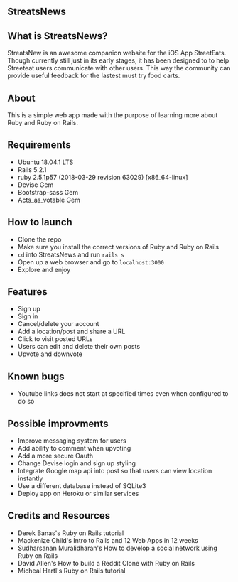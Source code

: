## StreatsNews

## What is StreatsNews?
StreatsNew is an awesome companion website for the iOS App StreetEats. Though currently still just in its early stages, it has been designed to to help Streeteat users communicate with other users. This way the community can provide useful feedback for the lastest must try food carts.

## About
This is a simple web app made with the purpose of learning more about Ruby and Ruby on Rails.

## Requirements
* Ubuntu 18.04.1 LTS 
* Rails 5.2.1
* ruby 2.5.1p57 (2018-03-29 revision 63029) [x86_64-linux]
* Devise Gem
* Bootstrap-sass Gem
* Acts_as_votable Gem

## How to launch
* Clone the repo
* Make sure you install the correct versions of Ruby and Ruby on Rails
* `cd` into StreatsNews and run `rails s`
* Open up a web browser and go to `localhost:3000`
* Explore and enjoy

## Features
* Sign up
* Sign in
* Cancel/delete your account
* Add a location/post and share a URL
* Click to visit posted URLs
* Users can edit and delete their own posts
* Upvote and downvote

## Known bugs
* Youtube links does not start at specified times even when configured to do so

## Possible improvments
* Improve messaging system for users
* Add ability to comment when upvoting
* Add a more secure Oauth
* Change Devise login and sign up styling
* Integrate Google map api into post so that users can view location instantly
* Use a different database instead of SQLite3
* Deploy app on Heroku or similar services

## Credits and Resources
* Derek Banas's Ruby on Rails tutorial 
* Mackenize Child's Intro to Rails and 12 Web Apps in 12 weeks
* Sudharsanan Muralidharan's How to develop a social network using Ruby on Rails
* David Allen's How to build a Reddit Clone with Ruby on Rails
* Micheal Hartl's Ruby on Rails tutorial
